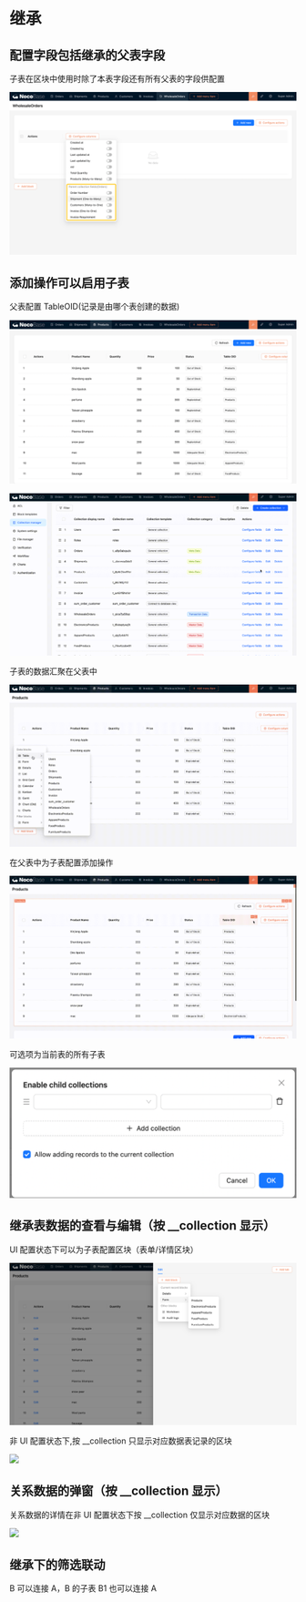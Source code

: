 # 继承

## 配置字段包括继承的父表字段

子表在区块中使用时除了本表字段还有所有父表的字段供配置

![](./static/TkNGb5tLRoY7JVxjlIrc9Ol3njd.png)

## 添加操作可以启用子表

父表配置 TableOID(记录是由哪个表创建的数据)

![](./static/X8RTbD6FPodn1dxk3OscieZrnie.png)

![](./static/UPPCbpZb5oU9Frxyc0JcIzbhn1b.gif)

子表的数据汇聚在父表中

![](./static/PM70bxBbDo14KcxYke1cl6GQn9S.gif)

在父表中为子表配置添加操作

![](./static/JgMZbj7izo2Ugex8vKmc6fTzntb.gif)

可选项为当前表的所有子表

![](./static/A8yMbUDaSo9zWpxs2Dncrqwjn9e.png)

## 继承表数据的查看与编辑（按 \_\_collection 显示）

UI 配置状态下可以为子表配置区块（表单/详情区块）

![](./static/BBPvbjjv0or01vx1SzBcXtN9n9f.png)

非 UI 配置状态下,按 \_\_collection 只显示对应数据表记录的区块

![](./static/Dpmeb5HinokF1Pxfu0BcAmgOnfd.gif)

## 关系数据的弹窗（按 \_\_collection 显示）

关系数据的详情在非 UI 配置状态下按 \_\_collection 仅显示对应数据的区块

![](./static/PQKrbFbmUoYcX6xS6d7c8Enun4a.gif)

## 继承下的筛选联动

B 可以连接 A，B 的子表 B1 也可以连接 A
